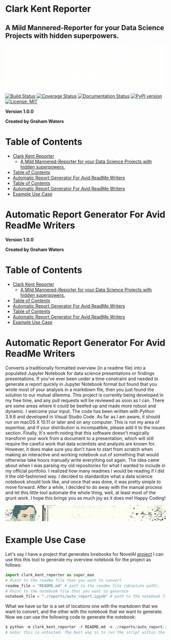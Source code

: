 # Clark Kent Reporter
## A Mild Mannered-Reporter for your Data Science Projects with hidden superpowers.

![header](images/header.gif)

[![Build Status](https://travis-ci.org/Clark-Kent-Multitool/Clark-Kent-Multitool.svg?branch=master)](https://travis-ci.org/Clark-Kent-Multitool/Clark-Kent-Multitool)
[![Coverage Status](https://coveralls.io/repos/github/Clark-Kent-Multitool/Clark-Kent-Multitool/badge.svg?branch=master)](https://coveralls.io/github/Clark-Kent-Multitool/Clark-Kent-Multitool?branch=master)
[![Documentation Status](https://readthedocs.org/projects/clark-kent-multitool/badge/?version=latest)](https://clark-kent-multitool.readthedocs.io/en/latest/?badge=latest)
[![PyPI version](https://badge.fury.io/py/Clark-Kent-Multitool.svg)](https://badge.fury.io/py/Clark-Kent-Multitool)
[![License: MIT](https://img.shields.io/badge/License-MIT-yellow.svg)](https://opensource.org/licenses/MIT)

**Version 1.0.0**

**Created by Graham Waters**

# Table of Contents

- [Clark Kent Reporter](#clark-kent-reporter)
  - [A Mild Mannered-Reporter for your Data Science Projects with hidden superpowers.](#a-mild-mannered-reporter-for-your-data-science-projects-with-hidden-superpowers)
- [Table of Contents](#table-of-contents)
- [Automatic Report Generator For Avid ReadMe Writers](#automatic-report-generator-for-avid-readme-writers)
- [Table of Contents](#table-of-contents-1)
- [Automatic Report Generator For Avid ReadMe Writers](#automatic-report-generator-for-avid-readme-writers-1)
- [Example Use Case](#example-use-case)


# Automatic Report Generator For Avid ReadMe Writers
**Version 1.0.0**

**Created by Graham Waters**


# Table of Contents

- [Clark Kent Reporter](#clark-kent-reporter)
  - [A Mild Mannered-Reporter for your Data Science Projects with hidden superpowers.](#a-mild-mannered-reporter-for-your-data-science-projects-with-hidden-superpowers)
- [Table of Contents](#table-of-contents)
- [Automatic Report Generator For Avid ReadMe Writers](#automatic-report-generator-for-avid-readme-writers)
- [Table of Contents](#table-of-contents-1)
- [Automatic Report Generator For Avid ReadMe Writers](#automatic-report-generator-for-avid-readme-writers-1)
- [Example Use Case](#example-use-case)


# Automatic Report Generator For Avid ReadMe Writers

Converts a traditionally formatted overview (in a readme file) into a populated Jupyter Notebook for data science presentations or findings presentations. If you've ever been under a time constraint and needed to generate a report quickly in Jupyter Notebook format but found that you wrote most of your analysis in a markdown file, then you just found the solution to our mutual dilemma.
This project is currently being developed in my free time, and any pull requests will be reviewed as soon as I can. There are some areas where it could be beefed up and made more robust and dynamic. I welcome your input.
The code has been written with Python 3.9.6 and developed in Visual Studio Code. As far as I am aware, it should run on macOS X 10.11 or later and on any computer. This is not my area of expertise, and if your distribution is incompatible, please add it to the issues section.
Finally, It's worth noting that this software doesn't magically transform your work from a document to a presentation, which will still require the careful work that data scientists and analysts are known for. However, it does make sure you don't have to start from scratch when making an interactive and working notebook out of something that would otherwise take hours manually write everything out again. The idea came about when I was parsing my old repositories for what I wanted to include in my official portfolio. I realized how many readmes I would be reading if I did it the old-fashioned way. I decided to standardize what a data science notebook should look like, and once that was done, it was pretty simple to move forward. After a while, I decided to do away with the manual process and let this little tool automate the whole thing, well, at least most of the grunt work.
I hope this brings you as much joy as it does me!
Happy Coding!

![separator](images/sep_1.gif)
# Example Use Case
Let's say I have a project that generates lorebooks for NovelAI [project](https://github.com/grahamwaters/lorebook_generator_for_novelai)
I can use this this tool to generate my overview notebook for the project as follows:

```python
import clark_kent_reporter as super_man
# Point to the readme file that you want to convert
readme_file = "README.md" # path to the readme file (absolute path).
# Point to the notebook file that you want to generate
notebook_file = "./reports/auto_report.ipynb" # path to the notebook file (relative path).
```

What we have so far is a set of locations one with the markdown that we want to convert, and the other with the notebook that we want to generate. Now we can use the following code to generate the notebook:

```python
$ python -m clark_kent_reporter -r README.md -n ./reports/auto_report.ipynb
# note: this is untested. The best way is to run the script within the cloned repository.
```
